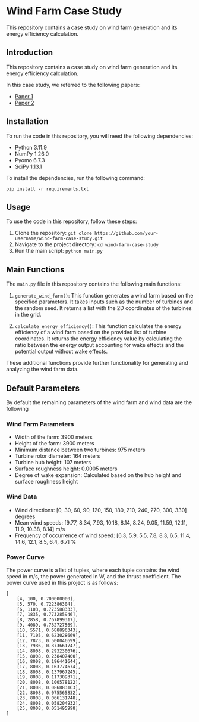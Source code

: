 # Wind Farm Case Study

This repository contains a case study on wind farm generation and its energy efficiency calculation. 

## Introduction

This repository contains a case study on wind farm generation and its energy efficiency calculation. 

In this case study, we referred to the following papers:
- [Paper 1](https://www.sciencedirect.com/science/article/pii/S0306261921013490)
- [Paper 2](https://www.sciencedirect.com/science/article/pii/S1364032116303458)

## Installation
To run the code in this repository, you will need the following dependencies:
- Python 3.11.9
- NumPy 1.26.0
- Pyomo 6.7.3
- SciPy 1.13.1

To install the dependencies, run the following command:
```
pip install -r requirements.txt
```

## Usage
To use the code in this repository, follow these steps:
1. Clone the repository: `git clone https://github.com/your-username/wind-farm-case-study.git`
2. Navigate to the project directory: `cd wind-farm-case-study`
3. Run the main script: `python main.py`

## Main Functions

The `main.py` file in this repository contains the following main functions:

1. `generate_wind_farm()`: This function generates a wind farm based on the specified parameters. It takes inputs such as the number of turbines and the random seed. It returns a list with the 2D coordinates of the turbines in the grid. 

2. `calculate_energy_efficiency()`: This function calculates the energy efficiency of a wind farm based on the provided list of turbine coordinates. It returns the energy efficiency value by calculating the ratio between the energy output accounting for wake effects and the potential output without wake effects.

These additional functions provide further functionality for generating and analyzing the wind farm data.

## Default Parameters
By default the remaining parameters of the wind farm and wind data are the following

### Wind Farm Parameters

- Width of the farm: 3900 meters
- Height of the farm: 3900 meters
- Minimum distance between two turbines: 975 meters
- Turbine rotor diameter: 164 meters
- Turbine hub height: 107 meters
- Surface roughness height: 0.0005 meters
- Degree of wake expansion: Calculated based on the hub height and surface roughness height

### Wind Data

- Wind directions: [0, 30, 60, 90, 120, 150, 180, 210, 240, 270, 300, 330] degrees
- Mean wind speeds: [9.77, 8.34, 7.93, 10.18, 8.14, 8.24, 9.05, 11.59, 12.11, 11.9, 10.38, 8.14] m/s
- Frequency of occurrence of wind speed: [6.3, 5.9, 5.5, 7.8, 8.3, 6.5, 11.4, 14.6, 12.1, 8.5, 6.4, 6.7] %

### Power Curve

The power curve is a list of tuples, where each tuple contains the wind speed in m/s, the power generated in W, and the thrust coefficient. The power curve used in this project is as follows:

```plaintext
[
    [4, 100, 0.700000000],
    [5, 570, 0.722386304],
    [6, 1103, 0.773588333],
    [7, 1835, 0.773285946],
    [8, 2858, 0.767899317],
    [9, 4089, 0.732727569],
    [10, 5571, 0.688896343],
    [11, 7105, 0.623028669],
    [12, 7873, 0.500046699],
    [13, 7986, 0.373661747],
    [14, 8008, 0.293230676],
    [15, 8008, 0.238407400],
    [16, 8008, 0.196441644],
    [17, 8008, 0.163774674],
    [18, 8008, 0.137967245],
    [19, 8008, 0.117309371],
    [20, 8008, 0.100578122],
    [21, 8008, 0.086883163],
    [22, 8008, 0.075565832],
    [23, 8008, 0.066131748],
    [24, 8008, 0.058204932],
    [25, 8008, 0.051495998]
]



